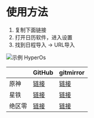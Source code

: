 # 使用方法

1. 复制下面链接
2. 打开日历软件，进入设置
3. 找到日程导入 -> URL导入

![示例 HyperOs](https://jsd.cdn.zzko.cn/gh/Trrrrw/picx-images-hosting@master/hoyo_calendar_0.45ma7rr2h.avif)

||GitHub|gitmirror|
|-|-|-|
|原神|[链接](https://raw.githubusercontent.com/Trrrrw/hoyo_calendar/main/ics/genshin.ics)|[链接](https://raw.gitmirror.com/Trrrrw/hoyo_calendar/main/ics/genshin.ics)|
|星铁|[链接](https://raw.githubusercontent.com/Trrrrw/hoyo_calendar/main/ics/sr.ics)|[链接](https://raw.gitmirror.com/Trrrrw/hoyo_calendar/main/ics/sr.ics)|
|绝区零|[链接](https://raw.githubusercontent.com/Trrrrw/hoyo_calendar/main/ics/zzz.ics)|[链接](https://raw.gitmirror.com/Trrrrw/hoyo_calendar/main/ics/zzz.ics)|

